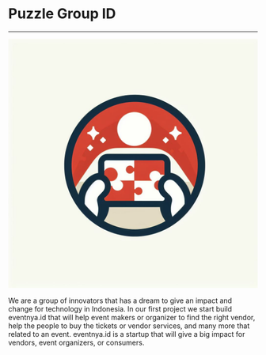 # Puzzle Group ID
---

![Alt text](https://github.com/Puzzle-Group/.github/blob/main/profile/_4dfecb7f-0ae1-4c1f-83e6-8c808f75a930.jpeg)

We are a group of innovators that has a dream to give an impact and change for technology in Indonesia. 
In our first project we start build eventnya.id that will help event makers or organizer to find the right vendor, help the people to buy the tickets or vendor services, and many more that related to an event.
eventnya.id is a startup that will give a big impact for vendors, event organizers, or consumers.

